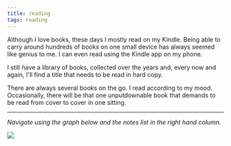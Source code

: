 ```yaml
---
title: reading
tags: reading
---
```


Although I love books, these days I mostly read on my Kindle. Being able to carry around hundreds of books on one small device has always seemed like genius to me. I can even read using the Kindle app on my phone.

I still have a library of books, collected over the years and, every now and again, I'll find a title that needs to be read in hard copy. 

There are always several books on the go. I read according to my mood. Occasionally, there will be that one unputdownable book that demands to be read from cover to cover in one sitting.

---

*Navigate using the graph below and the notes list in the right hand column.*

![](https://source.unsplash.com/zAJcnffG8xw/1900x1200)